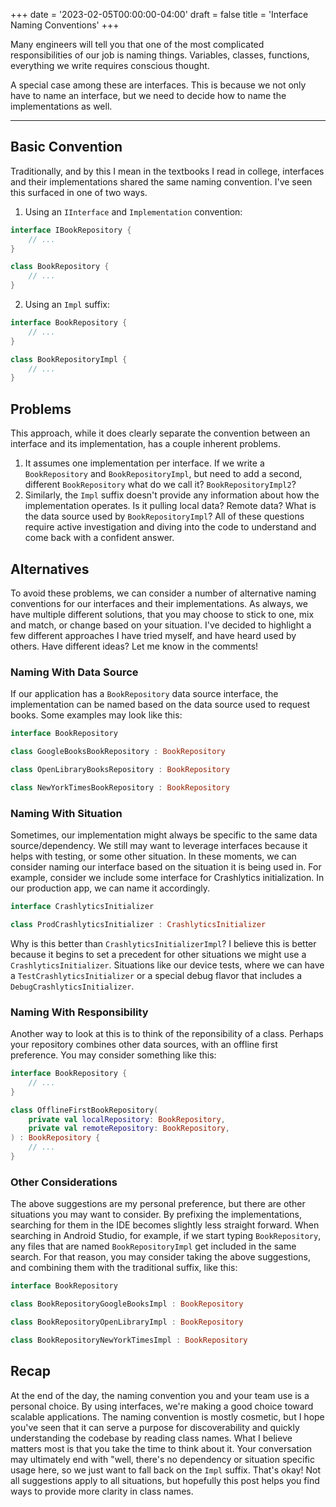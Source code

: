 +++
date = '2023-02-05T00:00:00-04:00'
draft = false
title = 'Interface Naming Conventions'
+++

Many engineers will tell you that one of the most complicated responsibilities of our job is naming things. Variables, classes, functions, everything we write requires conscious thought. 

A special case among these are interfaces. This is because we not only have to name an interface, but we need to decide how to name the implementations as well.

<!--more-->

---

## Basic Convention

Traditionally, and by this I mean in the textbooks I read in college, interfaces and their implementations shared the same naming convention. I've seen this surfaced in one of two ways.

1. Using an `IInterface` and `Implementation` convention:

```kotlin
interface IBookRepository {
    // ...
}

class BookRepository {
    // ...
}
```

2. Using an `Impl` suffix:

```kotlin
interface BookRepository {
    // ...
}

class BookRepositoryImpl {
    // ...
}
```

## Problems

This approach, while it does clearly separate the convention between an interface and its implementation, has a couple inherent problems.

1. It assumes one implementation per interface. If we write a `BookRepository` and `BookRepositoryImpl`, but need to add a second, different `BookRepository` what do we call it? `BookRepositoryImpl2`? 
2. Similarly, the `Impl` suffix doesn't provide any information about how the implementation operates. Is it pulling local data? Remote data? What is the data source used by `BookRepositoryImpl`? All of these questions require active investigation and diving into the code to understand and come back with a confident answer. 

## Alternatives

To avoid these problems, we can consider a number of alternative naming conventions for our interfaces and their implementations. As always, we have multiple different solutions, that you may choose to stick to one, mix and match, or change based on your situation. I've decided to highlight a few different approaches I have tried myself, and have heard used by others. Have different ideas? Let me know in the comments!

### Naming With Data Source

If our application has a `BookRepository` data source interface, the implementation can be named based on the data source used to request books. Some examples may look like this:

```kotlin
interface BookRepository

class GoogleBooksBookRepository : BookRepository

class OpenLibraryBooksRepository : BookRepository

class NewYorkTimesBookRepository : BookRepository
```

### Naming With Situation

Sometimes, our implementation might always be specific to the same data source/dependency. We still may want to leverage interfaces because it helps with testing, or some other situation. In these moments, we can consider naming our interface based on the situation it is being used in. For example, consider we include some interface for Crashlytics initialization. In our production app, we can name it accordingly.

```kotlin
interface CrashlyticsInitializer

class ProdCrashlyticsInitializer : CrashlyticsInitializer
```

Why is this better than `CrashlyticsInitializerImpl`? I believe this is better because it begins to set a precedent for other situations we might use a `CrashlyticsInitializer`. Situations like our device tests, where we can have a `TestCrashlyticsInitializer` or a special debug flavor that includes a `DebugCrashlyticsInitializer`. 

### Naming With Responsibility

Another way to look at this is to think of the reponsibility of a class. Perhaps your repository combines other data sources, with an offline first preference. You may consider something like this:

```kotlin
interface BookRepository {
    // ...
}

class OfflineFirstBookRepository(
    private val localRepository: BookRepository,
    private val remoteRepository: BookRepository,
) : BookRepository { 
    // ...
}
```

### Other Considerations

The above suggestions are my personal preference, but there are other situations you may want to consider. By prefixing the implementations, searching for them in the IDE becomes slightly less straight forward. When searching in Android Studio, for example, if we start typing `BookRepository`, any files that are named `BookRepositoryImpl` get included in the same search. For that reason, you may consider taking the above suggestions, and combining them with the traditional suffix, like this:

```kotlin
interface BookRepository

class BookRepositoryGoogleBooksImpl : BookRepository

class BookRepositoryOpenLibraryImpl : BookRepository

class BookRepositoryNewYorkTimesImpl : BookRepository
```

## Recap

At the end of the day, the naming convention you and your team use is a personal choice. By using interfaces, we're making a good choice toward scalable applications. The naming convention is mostly cosmetic, but I hope you've seen that it can serve a purpose for discoverability and quickly understanding the codebase by reading class names. What I believe matters most is that you take the time to think about it. Your conversation may ultimately end with "well, there's no dependency or situation specific usage here, so we just want to fall back on the `Impl` suffix. That's okay! Not all suggestions apply to all situations, but hopefully this post helps you find ways to provide more clarity in class names.
